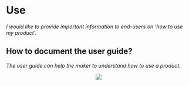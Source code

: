 # **Use**

*I would like to provide important information to end-users on 'how to use my product'.*

## **How to document the user guide?**

*The user guide can help the maker to understand how to use a product.* 

<p align="center"> 
 <img src="https://user-images.githubusercontent.com/109949167/185924847-e8544512-618c-44fd-8d05-bca281755188.png" />
</p>
